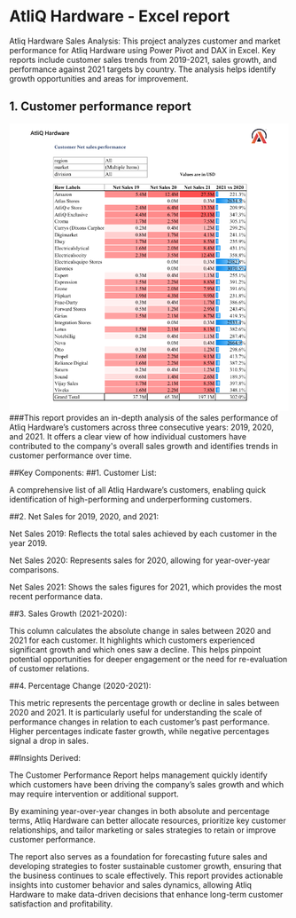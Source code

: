 # AtliQ Hardware - Excel report
Atliq Hardware Sales Analysis: This project analyzes customer and market performance for Atliq Hardware using Power Pivot and DAX in Excel. Key reports include customer sales trends from 2019-2021, sales growth, and performance against 2021 targets by country. The analysis helps identify growth opportunities and areas for improvement.
## 1. Customer performance report
![Customer performance report](https://github.com/shristii589/ATLIQ_EXC/blob/main/Screenshot%202024-10-05%20205723.png)
###This report provides an in-depth analysis of the sales performance of Atliq Hardware’s customers across three consecutive years: 2019, 2020, and 2021. It offers a clear view of how individual customers have contributed to the company's overall sales growth and identifies trends in customer performance over time.

##Key Components:
##1. Customer List:

A comprehensive list of all Atliq Hardware’s customers, enabling quick identification of high-performing and underperforming customers.

##2. Net Sales for 2019, 2020, and 2021:

Net Sales 2019: Reflects the total sales achieved by each customer in the year 2019.

Net Sales 2020: Represents sales for 2020, allowing for year-over-year comparisons.

Net Sales 2021: Shows the sales figures for 2021, which provides the most recent performance data.

##3. Sales Growth (2021-2020):

This column calculates the absolute change in sales between 2020 and 2021 for each customer. It highlights which customers experienced significant growth and which ones saw a decline. This helps pinpoint potential opportunities for deeper engagement or the need for re-evaluation of customer relations.

##4. Percentage Change (2020-2021):

This metric represents the percentage growth or decline in sales between 2020 and 2021. It is particularly useful for understanding the scale of performance changes in relation to each customer’s past performance. Higher percentages indicate faster growth, while negative percentages signal a drop in sales.

##Insights Derived:

The Customer Performance Report helps management quickly identify which customers have been driving the company’s sales growth and which may require intervention or additional support.

By examining year-over-year changes in both absolute and percentage terms, Atliq Hardware can better allocate resources, prioritize key customer relationships, and tailor marketing or sales strategies to retain or improve customer performance.

The report also serves as a foundation for forecasting future sales and developing strategies to foster sustainable customer growth, ensuring that the business continues to scale effectively.
This report provides actionable insights into customer behavior and sales dynamics, allowing Atliq Hardware to make data-driven decisions that enhance long-term customer satisfaction and profitability.

